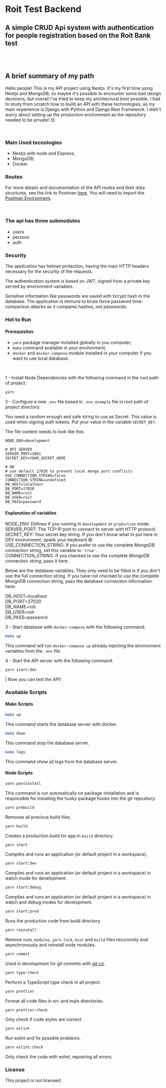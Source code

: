 # Roit Test Backend

## A simple CRUD Api system with authentication for people registration based on the Roit Bank test

<br />
<br />

## A brief summary of my path

Hello people! This is my API project using Nestjs. It's my first time using Nestjs and MongoDB, so maybe it's possible to encounter some bad design decisions, but overall I've tried to keep my architectural best possible. I had to study from scratch how to build an API with these technologies, as my main experience is Django with Python and Django Rest Framework. I didn't worry about setting up the production environment as the repository needed to be private! :blush:

<br />

### Main Used tecnologies

- Nestjs with node and Express;
- MongoDB;
- Docker.

### Routes

For more details and documentation of the API routes and their data structures, see the link to Postman [here](https://www.getpostman.com/collections/04ade2a4ab9b7f8bcb40). You will need to import the [Postman Environment](https://github.com/AllanOliveiraM/roit-test-backend/blob/main/docs/Roit%20Environment.postman_environment.json).

<br />

### The api has three submodules

- users
- persons
- auth

### Security

The application has helmet protection, having the main HTTP headers necessary for the security of the requests.

The authentication system is based on JWT, signed from a private key served by environment variables.

Sensitive information like passwords are saved with bcrypt hash in the database.
The application is immune to brute force password time-comparison attacks as it compares hashes, not passwords.

### Hot to Run

#### Prerequisites

- `yarn` package manager installed globally in you computer;
- `make` command available in your environment;
- `docker` and `docker-compose` module installed in your computer if you want to use local database.

<br />

1 - Install Node Dependencies with the following command in the root path of project:

```sh
yarn
```

2 - Configure a new `.env` file based in `.env.example` file in root path of project directory.

You need a random enough and safe string to use as Secret. This value is used when signing auth tokens. Put your value in the variable `SECRET_KEY`.

The file content needs to look like this:

```env
NODE_ENV=development

# API SERVER
SERVER_PORT=3001
SECRET_KEY=YOUR_SECRET_HERE

# DB
# use default 27020 to prevent local mongo port conflicts
USE_CONNECTION_STRING=false
CONNECTION_STRING=undefined
DB_HOST=localhost
DB_PORT=27020
DB_NAME=roit
DB_USER=roit
DB_PASS=password
```

#### Explanation of variables

NODE_ENV: Defines if you running in `development` or `production` mode.<br />
SERVER_PORT: The TCP-IP port to connect to server with HTTP protocol.<br />
SECRET_KEY: Your secret key string. If you don't know what to put here in DEV environment, spank your keyboard 😄<br />
USE_CONNECTION_STRING: If you prefer to use the complete MongoDB connection string, set this variable to `'true'`.<br />
CONNECTION_STRING: If you checked to use the complete MongoDB connection string, pass it here.

Below are the database variables. They only need to be filled in if you don't use the full connection string.
If you have not checked to use the complete MongoDB connection string, pass the database connection information here:

DB_HOST=localhost<br />
DB_PORT=27020<br />
DB_NAME=roit<br />
DB_USER=roit<br />
DB_PASS=password

3 - Start database with `docker-compose` with the following command:

```sh
make up
```

This command will run `docker-compose up` already injecting the environment variables from the `.env` file.

4 - Start the API server with the following command:

```sh
yarn start:dev
```

| Now you can test the API!

### Available Scripts

#### Make Scripts

```sh
make up
```

This command starts the database server with docker.

```sh
make down
```

This command stop the database server.

```sh
make logs
```

This command show all logs from the database server.

#### Node Scripts

```sh
yarn postinstall
```

This command is run automatically on package installation and is responsible for installing the husky package hooks into the git repository.

```sh
yarn prebuild
```

Removes all previous build files.

```sh
yarn build
```

Creates a production build for app in `build` directory.

```sh
yarn start
```

Compiles and runs an application (or default project in a workspace).

```sh
yarn start:dev
```

Compiles and runs an application (or default project in a workspace) in watch mode for development.

```sh
yarn start:debug
```

Compiles and runs an application (or default project in a workspace) in watch and debug modes for development.

```sh
yarn start:prod
```

Runs the production code from build directory.

```sh
yarn reinstall
```

Remove `node_modules`, `yarn.lock`, `dist` and `build` files recursively and asynchronously and reinstall node modules.

```sh
yarn commit
```

Used in development for git commits with [git-cz](https://www.npmjs.com/package/git-cz).

```sh
yarn type-check
```

Perform a TypeScript type check in all project.

```sh
yarn prettier
```

Format all code files in src and main directories.

```sh
yarn prettier:check
```

Only check if code styles are correct.

```sh
yarn eslint
```

Run eslint and fix possible problems.

```sh
yarn eslint:check
```

Only check the code with eslint, reposring all errors.

### License

This project is not licensed.
